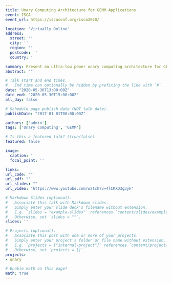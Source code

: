 ```yaml
---
title: Unary Computing Architecture for GEMM Applications
event: ISCA
event_url: https://iscaconf.org/isca2020/

location: 'Virtually Online'
address:
  street: ''
  city: ''
  region: ''
  postcode: ''
  country: ''

summary: Present an ultra-low power unary computing architecture for GEMM, which is compatible for both temporal and rate coding.
abstract: ""

# Talk start and end times.
#   End time can optionally be hidden by prefixing the line with `#`.
date: "2020-05-30T13:00:00Z"
date_end: "2020-05-30T15:00:00Z"
all_day: false

# Schedule page publish date (NOT talk date).
publishDate: "2017-01-01T00:00:00Z"

authors: ['admin']
tags: ['Unary Computing', 'GEMM']

# Is this a featured talk? (true/false)
featured: false

image:
  caption: ''
  focal_point: ''

links:
url_code: ""
url_pdf: ""
url_slides: ""
url_video: "https://www.youtube.com/watch?v=4lCKXD3g3yk"

# Markdown Slides (optional).
#   Associate this talk with Markdown slides.
#   Simply enter your slide deck's filename without extension.
#   E.g. `slides = "example-slides"` references `content/slides/example-slides.md`.
#   Otherwise, set `slides = ""`.
slides: ''

# Projects (optional).
#   Associate this post with one or more of your projects.
#   Simply enter your project's folder or file name without extension.
#   E.g. `projects = ["internal-project"]` references `content/project/deep-learning/index.md`.
#   Otherwise, set `projects = []`.
projects:
- unary

# Enable math on this page?
math: true
---
```

